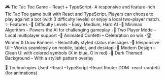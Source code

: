 🎮 Tic Tac Toe Game – React + TypeScript- 
A responsive and feature-rich Tic Tac Toe game built with React and TypeScript. Players can choose to play against a bot (with 3 difficulty levels) or enjoy a local two-player match.  
✨ Features 
-🔢 Difficulty Levels 
– Easy, Medium, Hard AI 
-🧠 Minimax Algorithm 
– Powers the AI for challenging gameplay 
-👥 Two Player Mode – Local multiplayer support 
-🎉 Animated Confetti – Celebration on win 
-🏆 Winner & Draw Banners 
– Beautifully styled status messages 
-🌈 Responsive UI – Works seamlessly on mobile, tablet, and desktop 
-🎨 Modern Design – Clean UI with colored symbols (X in blue, O in red) 
-🌙 Dark Themed Background – With a stylish pattern overlay  

🚀 Technologies Used 
-React 
-TypeScript 
-React Router DOM 
-react-confetti (for animations)
